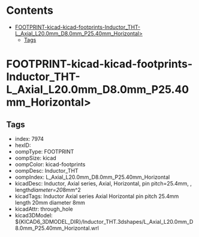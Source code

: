 



Contents
========

* [FOOTPRINT-kicad-kicad-footprints-Inductor_THT-L_Axial_L20.0mm_D8.0mm_P25.40mm_Horizontal>](#footprint-kicad-kicad-footprints-inductor_tht-l_axial_l200mm_d80mm_p2540mm_horizontal)
	* [Tags](#tags)

# FOOTPRINT-kicad-kicad-footprints-Inductor_THT-L_Axial_L20.0mm_D8.0mm_P25.40mm_Horizontal>

## Tags

- index: 7974
- hexID: 
- oompType: FOOTPRINT
- oompSize: kicad
- oompColor: kicad-footprints
- oompDesc: Inductor_THT
- oompIndex: L_Axial_L20.0mm_D8.0mm_P25.40mm_Horizontal
- kicadDesc: Inductor, Axial series, Axial, Horizontal, pin pitch=25.4mm, , length*diameter=20*8mm^2
- kicadTags: Inductor Axial series Axial Horizontal pin pitch 25.4mm  length 20mm diameter 8mm
- kicadAttr: through_hole
- kicad3DModel: ${KICAD6_3DMODEL_DIR}/Inductor_THT.3dshapes/L_Axial_L20.0mm_D8.0mm_P25.40mm_Horizontal.wrl
